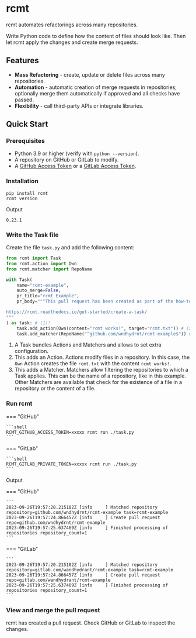 # rcmt

rcmt automates refactorings across many repositories.

Write Python code to define how the content of files should look like. Then let rcmt
apply the changes and create merge requests.

## Features

- **Mass Refactoring** - create, update or delete files across many repositories.
- **Automation** - automatic creation of merge requests in repositories; optionally
  merge them automatically if approved and all checks have passed.
- **Flexibility** - call third-party APIs or integrate libraries.

## Quick Start

### Prerequisites

- Python 3.9 or higher (verify with `python --version`).
- A repository on GitHub or GitLab to modify.
- A [GitHub Access Token](https://docs.github.com/en/authentication/keeping-your-account-and-data-secure/managing-your-personal-access-tokens#creating-a-fine-grained-personal-access-token)
  or a [GitLab Access Token](https://docs.gitlab.com/ee/user/profile/personal_access_tokens.html#create-a-personal-access-token).

### Installation

```shell
pip install rcmt
rcmt version
```

Output

```
0.23.1
```

### Write the Task file

Create the file `task.py` and add the following content:

```python title="task.py"
from rcmt import Task
from rcmt.action import Own
from rcmt.matcher import RepoName

with Task(
    name="rcmt-example",
    auto_merge=False,
    pr_title="rcmt Example",
    pr_body="""This pull request has been created as part of the how-to guide:

https://rcmt.readthedocs.io/get-started/create-a-task/
"""
) as task: # (1)!
    task.add_action(Own(content="rcmt works!", target="rcmt.txt")) # (2)!
    task.add_matcher(RepoName("^github.com/wndhydrnt/rcmt-example$")) # (3)!
```

1.  A Task bundles Actions and Matchers and allows to set extra configuration.
2.  This adds an Action. Actions modify files in a repository. In this case, the `Own`
    Action creates the file `rcmt.txt` with the content `rcmt works!`.
3.  This adds a Matcher. Matchers allow filtering the repositories to which a Task
    applies. This can be the name of a repository, like in this example. Other Matchers
    are available that check for the existence of a file in a repository or the content
    of a file.

### Run rcmt

=== "GitHub"

    ```shell
    RCMT_GITHUB_ACCESS_TOKEN=xxxxx rcmt run ./task.py
    ```

=== "GitLab"

    ```shell
    RCMT_GITLAB_PRIVATE_TOKEN=xxxxx rcmt run ./task.py
    ```

Output

=== "GitHub"

    ```
    2023-09-26T19:57:20.215102Z [info     ] Matched repository             repository=github.com/wndhydrnt/rcmt-example task=rcmt-example
    2023-09-26T19:57:24.866457Z [info     ] Create pull request            repo=github.com/wndhydrnt/rcmt-example
    2023-09-26T19:57:25.637469Z [info     ] Finished processing of repositories repository_count=1
    ```

=== "GitLab"

    ```
    2023-09-26T19:57:20.215102Z [info     ] Matched repository             repository=gitlab.com/wandhydrant/rcmt-example task=rcmt-example
    2023-09-26T19:57:24.866457Z [info     ] Create pull request            repo=gitlab.com/wandhydrant/rcmt-example
    2023-09-26T19:57:25.637469Z [info     ] Finished processing of repositories repository_count=1
    ```
### View and merge the pull request

rcmt has created a pull request. Check GitHub or GitLab to inspect the changes.
